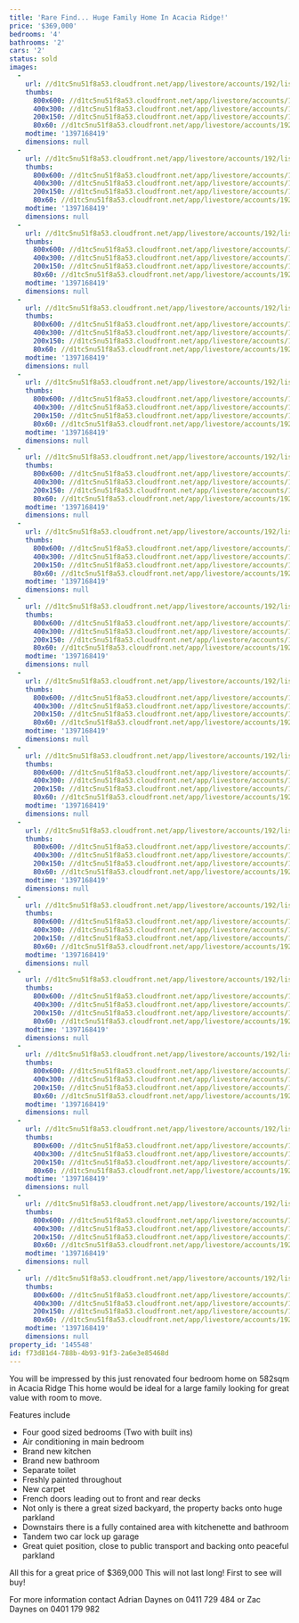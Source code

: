 ```yaml
---
title: 'Rare Find... Huge Family Home In Acacia Ridge!'
price: '$369,000'
bedrooms: '4'
bathrooms: '2'
cars: '2'
status: sold
images:
  -
    url: //d1tc5nu51f8a53.cloudfront.net/app/livestore/accounts/192/listings/97999/images/105362320-1_4430582062_20140411041400.jpg
    thumbs:
      800x600: //d1tc5nu51f8a53.cloudfront.net/app/livestore/accounts/192/listings/97999/images/105362320-1_4430582062_20140411041400_800x600.jpg
      400x300: //d1tc5nu51f8a53.cloudfront.net/app/livestore/accounts/192/listings/97999/images/105362320-1_4430582062_20140411041400_400x300.jpg
      200x150: //d1tc5nu51f8a53.cloudfront.net/app/livestore/accounts/192/listings/97999/images/105362320-1_4430582062_20140411041400_200x150.jpg
      80x60: //d1tc5nu51f8a53.cloudfront.net/app/livestore/accounts/192/listings/97999/images/105362320-1_4430582062_20140411041400_80x60.jpg
    modtime: '1397168419'
    dimensions: null
  -
    url: //d1tc5nu51f8a53.cloudfront.net/app/livestore/accounts/192/listings/97999/images/105362320-2_1953899939_20140411041404.jpg
    thumbs:
      800x600: //d1tc5nu51f8a53.cloudfront.net/app/livestore/accounts/192/listings/97999/images/105362320-2_1953899939_20140411041404_800x600.jpg
      400x300: //d1tc5nu51f8a53.cloudfront.net/app/livestore/accounts/192/listings/97999/images/105362320-2_1953899939_20140411041404_400x300.jpg
      200x150: //d1tc5nu51f8a53.cloudfront.net/app/livestore/accounts/192/listings/97999/images/105362320-2_1953899939_20140411041404_200x150.jpg
      80x60: //d1tc5nu51f8a53.cloudfront.net/app/livestore/accounts/192/listings/97999/images/105362320-2_1953899939_20140411041404_80x60.jpg
    modtime: '1397168419'
    dimensions: null
  -
    url: //d1tc5nu51f8a53.cloudfront.net/app/livestore/accounts/192/listings/97999/images/105362320-3_9655345395_20140411041403.jpg
    thumbs:
      800x600: //d1tc5nu51f8a53.cloudfront.net/app/livestore/accounts/192/listings/97999/images/105362320-3_9655345395_20140411041403_800x600.jpg
      400x300: //d1tc5nu51f8a53.cloudfront.net/app/livestore/accounts/192/listings/97999/images/105362320-3_9655345395_20140411041403_400x300.jpg
      200x150: //d1tc5nu51f8a53.cloudfront.net/app/livestore/accounts/192/listings/97999/images/105362320-3_9655345395_20140411041403_200x150.jpg
      80x60: //d1tc5nu51f8a53.cloudfront.net/app/livestore/accounts/192/listings/97999/images/105362320-3_9655345395_20140411041403_80x60.jpg
    modtime: '1397168419'
    dimensions: null
  -
    url: //d1tc5nu51f8a53.cloudfront.net/app/livestore/accounts/192/listings/97999/images/105362320-4_5352037554_20140411041404.jpg
    thumbs:
      800x600: //d1tc5nu51f8a53.cloudfront.net/app/livestore/accounts/192/listings/97999/images/105362320-4_5352037554_20140411041404_800x600.jpg
      400x300: //d1tc5nu51f8a53.cloudfront.net/app/livestore/accounts/192/listings/97999/images/105362320-4_5352037554_20140411041404_400x300.jpg
      200x150: //d1tc5nu51f8a53.cloudfront.net/app/livestore/accounts/192/listings/97999/images/105362320-4_5352037554_20140411041404_200x150.jpg
      80x60: //d1tc5nu51f8a53.cloudfront.net/app/livestore/accounts/192/listings/97999/images/105362320-4_5352037554_20140411041404_80x60.jpg
    modtime: '1397168419'
    dimensions: null
  -
    url: //d1tc5nu51f8a53.cloudfront.net/app/livestore/accounts/192/listings/97999/images/105362320-5_4259246308_20140411041403.jpg
    thumbs:
      800x600: //d1tc5nu51f8a53.cloudfront.net/app/livestore/accounts/192/listings/97999/images/105362320-5_4259246308_20140411041403_800x600.jpg
      400x300: //d1tc5nu51f8a53.cloudfront.net/app/livestore/accounts/192/listings/97999/images/105362320-5_4259246308_20140411041403_400x300.jpg
      200x150: //d1tc5nu51f8a53.cloudfront.net/app/livestore/accounts/192/listings/97999/images/105362320-5_4259246308_20140411041403_200x150.jpg
      80x60: //d1tc5nu51f8a53.cloudfront.net/app/livestore/accounts/192/listings/97999/images/105362320-5_4259246308_20140411041403_80x60.jpg
    modtime: '1397168419'
    dimensions: null
  -
    url: //d1tc5nu51f8a53.cloudfront.net/app/livestore/accounts/192/listings/97999/images/105362320-6_5653904826_20140411041403.jpg
    thumbs:
      800x600: //d1tc5nu51f8a53.cloudfront.net/app/livestore/accounts/192/listings/97999/images/105362320-6_5653904826_20140411041403_800x600.jpg
      400x300: //d1tc5nu51f8a53.cloudfront.net/app/livestore/accounts/192/listings/97999/images/105362320-6_5653904826_20140411041403_400x300.jpg
      200x150: //d1tc5nu51f8a53.cloudfront.net/app/livestore/accounts/192/listings/97999/images/105362320-6_5653904826_20140411041403_200x150.jpg
      80x60: //d1tc5nu51f8a53.cloudfront.net/app/livestore/accounts/192/listings/97999/images/105362320-6_5653904826_20140411041403_80x60.jpg
    modtime: '1397168419'
    dimensions: null
  -
    url: //d1tc5nu51f8a53.cloudfront.net/app/livestore/accounts/192/listings/97999/images/105362320-7_8074849900_20140411041408.jpg
    thumbs:
      800x600: //d1tc5nu51f8a53.cloudfront.net/app/livestore/accounts/192/listings/97999/images/105362320-7_8074849900_20140411041408_800x600.jpg
      400x300: //d1tc5nu51f8a53.cloudfront.net/app/livestore/accounts/192/listings/97999/images/105362320-7_8074849900_20140411041408_400x300.jpg
      200x150: //d1tc5nu51f8a53.cloudfront.net/app/livestore/accounts/192/listings/97999/images/105362320-7_8074849900_20140411041408_200x150.jpg
      80x60: //d1tc5nu51f8a53.cloudfront.net/app/livestore/accounts/192/listings/97999/images/105362320-7_8074849900_20140411041408_80x60.jpg
    modtime: '1397168419'
    dimensions: null
  -
    url: //d1tc5nu51f8a53.cloudfront.net/app/livestore/accounts/192/listings/97999/images/105362320-8_5719836461_20140411041406.jpg
    thumbs:
      800x600: //d1tc5nu51f8a53.cloudfront.net/app/livestore/accounts/192/listings/97999/images/105362320-8_5719836461_20140411041406_800x600.jpg
      400x300: //d1tc5nu51f8a53.cloudfront.net/app/livestore/accounts/192/listings/97999/images/105362320-8_5719836461_20140411041406_400x300.jpg
      200x150: //d1tc5nu51f8a53.cloudfront.net/app/livestore/accounts/192/listings/97999/images/105362320-8_5719836461_20140411041406_200x150.jpg
      80x60: //d1tc5nu51f8a53.cloudfront.net/app/livestore/accounts/192/listings/97999/images/105362320-8_5719836461_20140411041406_80x60.jpg
    modtime: '1397168419'
    dimensions: null
  -
    url: //d1tc5nu51f8a53.cloudfront.net/app/livestore/accounts/192/listings/97999/images/105362320-9_5725520225_20140411041408.jpg
    thumbs:
      800x600: //d1tc5nu51f8a53.cloudfront.net/app/livestore/accounts/192/listings/97999/images/105362320-9_5725520225_20140411041408_800x600.jpg
      400x300: //d1tc5nu51f8a53.cloudfront.net/app/livestore/accounts/192/listings/97999/images/105362320-9_5725520225_20140411041408_400x300.jpg
      200x150: //d1tc5nu51f8a53.cloudfront.net/app/livestore/accounts/192/listings/97999/images/105362320-9_5725520225_20140411041408_200x150.jpg
      80x60: //d1tc5nu51f8a53.cloudfront.net/app/livestore/accounts/192/listings/97999/images/105362320-9_5725520225_20140411041408_80x60.jpg
    modtime: '1397168419'
    dimensions: null
  -
    url: //d1tc5nu51f8a53.cloudfront.net/app/livestore/accounts/192/listings/97999/images/105362320-10_7235609475_20140411041409.jpg
    thumbs:
      800x600: //d1tc5nu51f8a53.cloudfront.net/app/livestore/accounts/192/listings/97999/images/105362320-10_7235609475_20140411041409_800x600.jpg
      400x300: //d1tc5nu51f8a53.cloudfront.net/app/livestore/accounts/192/listings/97999/images/105362320-10_7235609475_20140411041409_400x300.jpg
      200x150: //d1tc5nu51f8a53.cloudfront.net/app/livestore/accounts/192/listings/97999/images/105362320-10_7235609475_20140411041409_200x150.jpg
      80x60: //d1tc5nu51f8a53.cloudfront.net/app/livestore/accounts/192/listings/97999/images/105362320-10_7235609475_20140411041409_80x60.jpg
    modtime: '1397168419'
    dimensions: null
  -
    url: //d1tc5nu51f8a53.cloudfront.net/app/livestore/accounts/192/listings/97999/images/105362320-11_3625644212_20140411041408.jpg
    thumbs:
      800x600: //d1tc5nu51f8a53.cloudfront.net/app/livestore/accounts/192/listings/97999/images/105362320-11_3625644212_20140411041408_800x600.jpg
      400x300: //d1tc5nu51f8a53.cloudfront.net/app/livestore/accounts/192/listings/97999/images/105362320-11_3625644212_20140411041408_400x300.jpg
      200x150: //d1tc5nu51f8a53.cloudfront.net/app/livestore/accounts/192/listings/97999/images/105362320-11_3625644212_20140411041408_200x150.jpg
      80x60: //d1tc5nu51f8a53.cloudfront.net/app/livestore/accounts/192/listings/97999/images/105362320-11_3625644212_20140411041408_80x60.jpg
    modtime: '1397168419'
    dimensions: null
  -
    url: //d1tc5nu51f8a53.cloudfront.net/app/livestore/accounts/192/listings/97999/images/105362320-12_6189785153_20140411041414.jpg
    thumbs:
      800x600: //d1tc5nu51f8a53.cloudfront.net/app/livestore/accounts/192/listings/97999/images/105362320-12_6189785153_20140411041414_800x600.jpg
      400x300: //d1tc5nu51f8a53.cloudfront.net/app/livestore/accounts/192/listings/97999/images/105362320-12_6189785153_20140411041414_400x300.jpg
      200x150: //d1tc5nu51f8a53.cloudfront.net/app/livestore/accounts/192/listings/97999/images/105362320-12_6189785153_20140411041414_200x150.jpg
      80x60: //d1tc5nu51f8a53.cloudfront.net/app/livestore/accounts/192/listings/97999/images/105362320-12_6189785153_20140411041414_80x60.jpg
    modtime: '1397168419'
    dimensions: null
  -
    url: //d1tc5nu51f8a53.cloudfront.net/app/livestore/accounts/192/listings/97999/images/105362320-13_3750556097_20140411041413.jpg
    thumbs:
      800x600: //d1tc5nu51f8a53.cloudfront.net/app/livestore/accounts/192/listings/97999/images/105362320-13_3750556097_20140411041413_800x600.jpg
      400x300: //d1tc5nu51f8a53.cloudfront.net/app/livestore/accounts/192/listings/97999/images/105362320-13_3750556097_20140411041413_400x300.jpg
      200x150: //d1tc5nu51f8a53.cloudfront.net/app/livestore/accounts/192/listings/97999/images/105362320-13_3750556097_20140411041413_200x150.jpg
      80x60: //d1tc5nu51f8a53.cloudfront.net/app/livestore/accounts/192/listings/97999/images/105362320-13_3750556097_20140411041413_80x60.jpg
    modtime: '1397168419'
    dimensions: null
  -
    url: //d1tc5nu51f8a53.cloudfront.net/app/livestore/accounts/192/listings/97999/images/105362320-15_1744919824_20140411041413.jpg
    thumbs:
      800x600: //d1tc5nu51f8a53.cloudfront.net/app/livestore/accounts/192/listings/97999/images/105362320-15_1744919824_20140411041413_800x600.jpg
      400x300: //d1tc5nu51f8a53.cloudfront.net/app/livestore/accounts/192/listings/97999/images/105362320-15_1744919824_20140411041413_400x300.jpg
      200x150: //d1tc5nu51f8a53.cloudfront.net/app/livestore/accounts/192/listings/97999/images/105362320-15_1744919824_20140411041413_200x150.jpg
      80x60: //d1tc5nu51f8a53.cloudfront.net/app/livestore/accounts/192/listings/97999/images/105362320-15_1744919824_20140411041413_80x60.jpg
    modtime: '1397168419'
    dimensions: null
  -
    url: //d1tc5nu51f8a53.cloudfront.net/app/livestore/accounts/192/listings/97999/images/105362320-16_6494416967_20140411041413.jpg
    thumbs:
      800x600: //d1tc5nu51f8a53.cloudfront.net/app/livestore/accounts/192/listings/97999/images/105362320-16_6494416967_20140411041413_800x600.jpg
      400x300: //d1tc5nu51f8a53.cloudfront.net/app/livestore/accounts/192/listings/97999/images/105362320-16_6494416967_20140411041413_400x300.jpg
      200x150: //d1tc5nu51f8a53.cloudfront.net/app/livestore/accounts/192/listings/97999/images/105362320-16_6494416967_20140411041413_200x150.jpg
      80x60: //d1tc5nu51f8a53.cloudfront.net/app/livestore/accounts/192/listings/97999/images/105362320-16_6494416967_20140411041413_80x60.jpg
    modtime: '1397168419'
    dimensions: null
  -
    url: //d1tc5nu51f8a53.cloudfront.net/app/livestore/accounts/192/listings/97999/images/105362320-17_8296006779_20140411041412.jpg
    thumbs:
      800x600: //d1tc5nu51f8a53.cloudfront.net/app/livestore/accounts/192/listings/97999/images/105362320-17_8296006779_20140411041412_800x600.jpg
      400x300: //d1tc5nu51f8a53.cloudfront.net/app/livestore/accounts/192/listings/97999/images/105362320-17_8296006779_20140411041412_400x300.jpg
      200x150: //d1tc5nu51f8a53.cloudfront.net/app/livestore/accounts/192/listings/97999/images/105362320-17_8296006779_20140411041412_200x150.jpg
      80x60: //d1tc5nu51f8a53.cloudfront.net/app/livestore/accounts/192/listings/97999/images/105362320-17_8296006779_20140411041412_80x60.jpg
    modtime: '1397168419'
    dimensions: null
  -
    url: //d1tc5nu51f8a53.cloudfront.net/app/livestore/accounts/192/listings/97999/images/105362320-18_6938660285_20140411041418.jpg
    thumbs:
      800x600: //d1tc5nu51f8a53.cloudfront.net/app/livestore/accounts/192/listings/97999/images/105362320-18_6938660285_20140411041418_800x600.jpg
      400x300: //d1tc5nu51f8a53.cloudfront.net/app/livestore/accounts/192/listings/97999/images/105362320-18_6938660285_20140411041418_400x300.jpg
      200x150: //d1tc5nu51f8a53.cloudfront.net/app/livestore/accounts/192/listings/97999/images/105362320-18_6938660285_20140411041418_200x150.jpg
      80x60: //d1tc5nu51f8a53.cloudfront.net/app/livestore/accounts/192/listings/97999/images/105362320-18_6938660285_20140411041418_80x60.jpg
    modtime: '1397168419'
    dimensions: null
property_id: '145548'
id: f73d81d4-788b-4b93-91f3-2a6e3e85468d
---
```

You will be impressed by this just renovated four bedroom home on 582sqm in Acacia Ridge
This home would be ideal for a large family looking for great value with room to move.

Features include

*  Four good sized bedrooms (Two with built ins)
*  Air conditioning in main bedroom
*  Brand new kitchen
*  Brand new bathroom
*  Separate toilet
*  Freshly painted throughout
*  New carpet
*  French doors leading out to front and rear decks
*  Not only is there a great sized backyard, the property backs onto huge parkland
*  Downstairs there is a fully contained area with kitchenette and bathroom
*  Tandem two car lock up garage
*  Great quiet position, close to public transport and backing onto peaceful parkland

All this for a great price of $369,000
This will not last long! First to see will buy!

For more information contact Adrian Daynes on 0411 729 484 or Zac Daynes on 0401 179 982